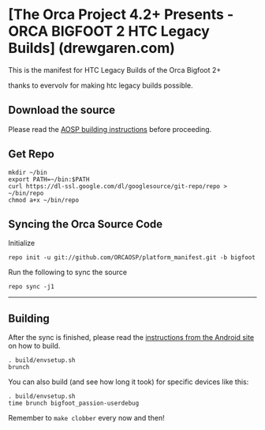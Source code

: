 [The Orca Project 4.2+ Presents - ORCA BIGFOOT 2 HTC Legacy Builds] (drewgaren.com)
===============================================================================

This is the manifest for HTC Legacy Builds of the Orca Bigfoot 2+

thanks to evervolv for making htc legacy builds possible.


Download the source
--------------

Please read the [AOSP building instructions](http://source.android.com/source/index.html) before proceeding.

Get Repo
--------

    mkdir ~/bin
    export PATH=~/bin:$PATH
    curl https://dl-ssl.google.com/dl/googlesource/git-repo/repo > ~/bin/repo
    chmod a+x ~/bin/repo

Syncing the Orca Source Code
---------------------------------------

Initialize

    repo init -u git://github.com/ORCAOSP/platform_manifest.git -b bigfoot

Run the following to sync the source

    repo sync -j1

***

Building
--------

After the sync is finished, please read the [instructions from the Android site](http://source.android.com/source/building.html) on how to build.

    . build/envsetup.sh
    brunch


You can also build (and see how long it took) for specific devices like this:

    . build/envsetup.sh
    time brunch bigfoot_passion-userdebug

Remember to `make clobber` every now and then!
